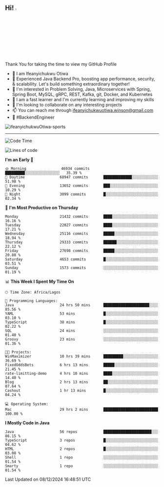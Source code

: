 <!-- BLOG-POST-LIST:START --><!-- BLOG-POST-LIST:END -->

## Hi! <img src="https://media.giphy.com/media/hvRJCLFzcasrR4ia7z/giphy.gif" width="4%"> 

Thank You for taking the time to view my GitHub Profile

- 👋 I am Ifeanyichukwu Otiwa
- 🚀 Experienced Java Backend Pro, boosting app performance, security, & scalability. Let's build something extraordinary together!
- 👀 I'm interested in Problem Solving, Java, Microservices with Spring, Spring Boot, MySQL, gRPC, REST, Kafka, git, Docker, and Kubernetes
- 🌱 I am a fast learner and I'm currently learning and improving my skills
- 💞️ I'm looking to collaborate on any interesting projects
- 📫 You can reach me through ifeanyichukwuotiwa.winson@gmail.com
- 🚀 #BackendEngineer

<p align="left" marginTop="10px"> <img src="https://komarev.com/ghpvc/?username=ifeanyichukwuOtiwa-sports&label=Profile%20views&color=0e75b6&style=for-the-badge" alt="ifeanyichukwuOtiwa-sports" /> </p>

***

<!--START_SECTION:waka-->
![Code Time](http://img.shields.io/badge/Code%20Time-3%2C201%20hrs%2025%20mins-blue)

![Lines of code](https://img.shields.io/badge/From%20Hello%20World%20I%27ve%20Written-33.1%20million%20lines%20of%20code-blue)

**I'm an Early 🐤** 

```text
🌞 Morning                46934 commits       █████████░░░░░░░░░░░░░░░░   35.39 % 
🌆 Daytime                68947 commits       █████████████░░░░░░░░░░░░   51.98 % 
🌃 Evening                13652 commits       ███░░░░░░░░░░░░░░░░░░░░░░   10.29 % 
🌙 Night                  3099 commits        █░░░░░░░░░░░░░░░░░░░░░░░░   02.34 % 
```
📅 **I'm Most Productive on Thursday** 

```text
Monday                   21432 commits       ████░░░░░░░░░░░░░░░░░░░░░   16.16 % 
Tuesday                  22827 commits       ████░░░░░░░░░░░░░░░░░░░░░   17.21 % 
Wednesday                25116 commits       █████░░░░░░░░░░░░░░░░░░░░   18.94 % 
Thursday                 29333 commits       ██████░░░░░░░░░░░░░░░░░░░   22.12 % 
Friday                   27698 commits       █████░░░░░░░░░░░░░░░░░░░░   20.88 % 
Saturday                 4653 commits        █░░░░░░░░░░░░░░░░░░░░░░░░   03.51 % 
Sunday                   1573 commits        ░░░░░░░░░░░░░░░░░░░░░░░░░   01.19 % 
```


📊 **This Week I Spent My Time On** 

```text
🕑︎ Time Zone: Africa/Lagos

💬 Programming Languages: 
Java                     24 hrs 50 mins      █████████████████████░░░░   85.56 % 
YAML                     53 mins             █░░░░░░░░░░░░░░░░░░░░░░░░   03.10 % 
TypeScript               38 mins             █░░░░░░░░░░░░░░░░░░░░░░░░   02.22 % 
SQL                      24 mins             ░░░░░░░░░░░░░░░░░░░░░░░░░   01.40 % 
Groovy                   23 mins             ░░░░░░░░░░░░░░░░░░░░░░░░░   01.36 % 

🐱‍💻 Projects: 
WinMaximizer             10 hrs 39 mins      █████████░░░░░░░░░░░░░░░░   36.69 % 
FixedOddsBets            6 hrs 13 mins       █████░░░░░░░░░░░░░░░░░░░░   21.45 % 
rate-limitting-demo      4 hrs 10 mins       ████░░░░░░░░░░░░░░░░░░░░░   14.40 % 
Blog                     2 hrs 13 mins       ██░░░░░░░░░░░░░░░░░░░░░░░   07.64 % 
Cashout                  1 hr 13 mins        █░░░░░░░░░░░░░░░░░░░░░░░░   04.24 % 

💻 Operating System: 
Mac                      29 hrs 2 mins       █████████████████████████   100.00 % 
```

**I Mostly Code in Java** 

```text
Java                     56 repos            ██████████████████████░░░   86.15 % 
TypeScript               3 repos             █░░░░░░░░░░░░░░░░░░░░░░░░   04.62 % 
HTML                     2 repos             █░░░░░░░░░░░░░░░░░░░░░░░░   03.08 % 
Shell                    1 repo              ░░░░░░░░░░░░░░░░░░░░░░░░░   01.54 % 
Smarty                   1 repo              ░░░░░░░░░░░░░░░░░░░░░░░░░   01.54 % 
```




 Last Updated on 08/12/2024 16:48:51 UTC
<!--END_SECTION:waka-->

<!--
<p align="center">
![trophy](https://github-profile-trophy.vercel.app/?username=ifeanyichukwuOtiwa-sports&theme=onedark) (https://github.com/ryo-ma/github-profile-trophy)
</p>
-->

<!---
ifeanyi-otiwa/ifeanyi-otiwa is a ✨ special ✨ repository because its `README.md` (this file) appears on your GitHub profile.
You can click the Preview link to take a look at your changes.
--->
